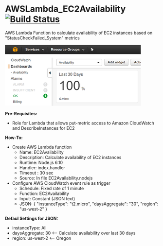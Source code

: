 # AWSLambda_EC2Availability [![Build Status](https://travis-ci.org/chriselsen/AWSLambda_EC2Availability.svg?branch=master)](https://travis-ci.org/chriselsen/AWSLambda_EC2Availability)
AWS Lambda Function to calculate availability of EC2 instances based on "StatusCheckFailed_System" metrics

![Screenshot](https://github.com/chriselsen/AWSLambda_EC2Availability/raw/master/EC2Availability.PNG)

**Pre-Requisites:**
* Role for Lambda that allows put-metric access to Amazon CloudWatch and DescribeInstances for EC2

**How-To:**
* Create AWS Lambda function
  * Name: EC2Availability
  * Description: Calculate availability of EC2 instances
  * Runtime: Node.js 6.10
  * Handler: index.handler
  * Timeout : 30 sec
  * Source: In file EC2Availability.nodejs
* Configure AWS CloudWatch event rule as trigger
  * Schedule: Fixed rate of 1 minute
  * Function: EC2Availability
  * Input: Constant (JSON text)
  * JSON: { "instanceType": "t2.micro", "daysAggregate": "30", "region": "us-west-2" }
 
**Defaul Settings for JSON:**
* instanceType: All
* daysAggregate: 30  <-- Calculate availability over last 30 days
* region: us-west-2  <-- Oregon
 
